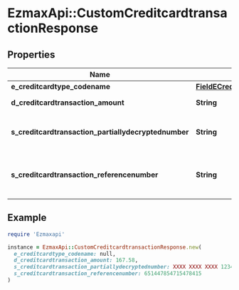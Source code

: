 # EzmaxApi::CustomCreditcardtransactionResponse

## Properties

| Name | Type | Description | Notes |
| ---- | ---- | ----------- | ----- |
| **e_creditcardtype_codename** | [**FieldECreditcardtypeCodename**](FieldECreditcardtypeCodename.md) |  | [optional] |
| **d_creditcardtransaction_amount** | **String** | The amount of the Creditcardtransaction |  |
| **s_creditcardtransaction_partiallydecryptednumber** | **String** | The partially decrypted credit card number used in the Creditcardtransaction |  |
| **s_creditcardtransaction_referencenumber** | **String** | The reference number on the creditcard service for the Creditcardtransaction |  |

## Example

```ruby
require 'Ezmaxapi'

instance = EzmaxApi::CustomCreditcardtransactionResponse.new(
  e_creditcardtype_codename: null,
  d_creditcardtransaction_amount: 167.58,
  s_creditcardtransaction_partiallydecryptednumber: XXXX XXXX XXXX 1234,
  s_creditcardtransaction_referencenumber: 651447854715478415
)
```


